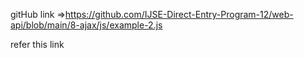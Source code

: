 gitHub link =>https://github.com/IJSE-Direct-Entry-Program-12/web-api/blob/main/8-ajax/js/example-2.js

refer this link

